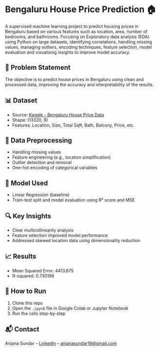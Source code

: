 # Bengaluru House Price Prediction 🏠

A supervised machine learning project to predict housing prices in Bengaluru based on various features such as location, area, number of bedrooms, and bathrooms.
Focusing on Exploratory data analysis (EDA) using Python on large datasets, identifying correlations, handling missing values, managing outliers, encoding techniques, feature selection, model evaluation and visualising insights to improve model accuracy.


## 📌 Problem Statement
The objective is to predict house prices in Bengaluru using clean and processed data, improving the accuracy and interpretability of the results.

## 📊 Dataset
- Source: [Kaggle - Bengaluru House Price Data]([https://www.kaggle.com/datasets](https://www.kaggle.com/datasets/rishabhr717/bengaluru-house-datacsv))
- Shape: (13320, 9)
- Features: Location, Size, Total Sqft, Bath, Balcony, Price, etc.

## 🧹 Data Preprocessing
- Handling missing values
- Feature engineering (e.g., location simplification)
- Outlier detection and removal
- One-hot encoding of categorical variables

## 🧠 Model Used
- Linear Regression (baseline)
- Train-test split and model evaluation using R² score and MSE

## 🔍 Key Insights
- Clear multicollinearity analysis
- Feature selection improved model performance
- Addressed skewed location data using dimensionality reduction

## 📈 Results
- Mean Squared Error: 4413.675
- R-squared: 0.730196

## 🚀 How to Run
1. Clone this repo
2. Open the `.ipynb` file in Google Colab or Jupyter Notebook
3. Run the cells step-by-step

## 📬 Contact
Anjana Sundar – [LinkedIn](https://www.linkedin.com/in/anjanasundar/) – [anjanasundar19@gmail.com](anjanasundar19@gmail.com)

